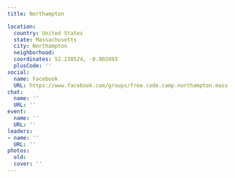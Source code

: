 ```yaml
---
title: Northampton

location:
  country: United States
  state: Massachusetts
  city: Northampton
  neighborhood: 
  coordinates: 52.238524, -0.902493
  plusCode: ''
social:
  name: Facebook
  URL: https://www.facebook.com/groups/free.code.camp.northampton.mass
chat:
  name: ''
  URL: ''
event:
  name: ''
  URL: ''
leaders:
- name: ''
  URL: ''
photos:
  old: 
  cover: ''
---
```

